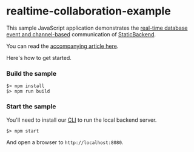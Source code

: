 # realtime-collaboration-example

This sample JavaScript application demonstrates the 
[real-time database event and channel-based](https://staticbackend.com/docs/websocket/)
 communication of [StaticBackend](https://staticbackend.com).

You can read the 
[accompanying article here](https://staticbackend.com/blog/realtime-collaboration-example/).

Here's how to get started.

### Build the sample

```shell
$> npm install
$> npm run build
```

### Start the sample

You'll need to install our [CLI](https://staticbackend.com/getting-started/cli/) 
to run the local backend server.

```shell
$> npm start
```

And open a browser to `http://localhost:8080`.
